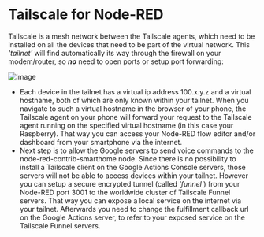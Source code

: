 # Tailscale for Node-RED
Tailscale is a mesh network between the Tailscale agents, which need to be installed on all the devices that need to be part of the virtual network. This *'tailnet'* will find automatically its way through the firewall on your modem/router, so ***no*** need to open ports or setup port forwarding:

![image](https://github.com/bartbutenaers/Node-RED-security-basics/assets/14224149/ef4c626b-78ca-4f32-8037-0972a714a2c9)

+ Each device in the tailnet has a virtual ip address 100.x.y.z and a virtual hostname, both of which are only known within your tailnet.  When you navigate to such a virtual hostname in the browser of your phone, the Tailscale agent on your phone will forward your request to the Tailscale agent running on the specified virtual hostname (in this case your Raspberry).  That way you can access your Node-RED flow editor and/or dashboard from your smartphone via the internet.
+ Next step is to allow the Google servers to send voice commands to the node-red-contrib-smarthome node.  Since there is no possibility to install a Tailscale client on the Google Actions Console servers, those servers will not be able to access devices within your tailnet.  However you can setup a secure encrypted tunnel (called *'funnel'*) from your Node-RED port 3001 to the worldwide cluster of Tailscale Funnel servers.  That way you can expose a local service on the internet via your tailnet.  Afterwards you need to change the fulfillment callback url on the Google Actions server, to refer to your exposed service on the Tailscale Funnel servers.

